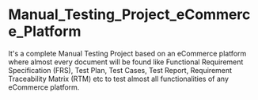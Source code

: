 # Manual_Testing_Project_eCommerce_Platform
It's a complete Manual Testing Project based on an eCommerce platform where almost every document will be found like Functional Requirement Specification (FRS), Test Plan, Test Cases, Test Report, Requirement Traceability Matrix (RTM) etc to test almost all functionalities of any eCommerce platform.
